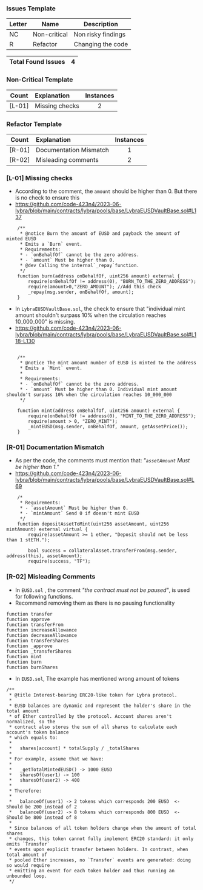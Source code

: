 ### Issues Template

|Letter |Name|Description|
|--|-------|-------|
| NC |  Non-critical | Non risky findings |
| R  | Refactor | Changing the code |

| Total Found Issues | 4 |
|:--:|:--:|

### Non-Critical Template

| Count | Explanation | Instances |
|:--:|:-------|:--:|
| [L-01] | Missing checks | 2 |

### Refactor Template

| Count | Explanation | Instances |
|:--:|:-------|:--:|
| [R-01] | Documentation Mismatch | 1 |
| [R-02] | Misleading comments | 2 |


### [L-01] Missing checks
- According to the comment, the `amount` should be higher than 0. But there is no check to ensure this
- https://github.com/code-423n4/2023-06-lybra/blob/main/contracts/lybra/pools/base/LybraEUSDVaultBase.sol#L137
```solidity
    /**
     * @notice Burn the amount of EUSD and payback the amount of minted EUSD
     * Emits a `Burn` event.
     * Requirements:
     * - `onBehalfOf` cannot be the zero address.
     * - `amount` Must be higher than 0.
     * @dev Calling the internal`_repay`function.
     */
    function burn(address onBehalfOf, uint256 amount) external {
        require(onBehalfOf != address(0), "BURN_TO_THE_ZERO_ADDRESS");
        require(amount>0,"ZERO_AMOUNT"); //Add this check
        _repay(msg.sender, onBehalfOf, amount);
    }
```
- In `LybraEUSDVaultBase.sol`, the check to ensure that "individual mint amount shouldn't surpass 10% when the circulation reaches 10_000_000" is missing.
- https://github.com/code-423n4/2023-06-lybra/blob/main/contracts/lybra/pools/base/LybraEUSDVaultBase.sol#L118-L130
```solidity

    /**
     * @notice The mint amount number of EUSD is minted to the address
     * Emits a `Mint` event.
     *
     * Requirements:
     * - `onBehalfOf` cannot be the zero address.
     * - `amount` Must be higher than 0. Individual mint amount shouldn't surpass 10% when the circulation reaches 10_000_000
     */
     
    function mint(address onBehalfOf, uint256 amount) external {
        require(onBehalfOf != address(0), "MINT_TO_THE_ZERO_ADDRESS");
        require(amount > 0, "ZERO_MINT");
        _mintEUSD(msg.sender, onBehalfOf, amount, getAssetPrice());
    }
```

### [R-01] Documentation Mismatch
- As per the code, the comments must mention that: *"`assetAmount` Must be higher than 1."*
- https://github.com/code-423n4/2023-06-lybra/blob/main/contracts/lybra/pools/base/LybraEUSDVaultBase.sol#L69
```solidity
	/*
     * Requirements:
     * - `assetAmount` Must be higher than 0.
     * - `mintAmount` Send 0 if doesn't mint EUSD
     */
    function depositAssetToMint(uint256 assetAmount, uint256 mintAmount) external virtual {
        require(assetAmount >= 1 ether, "Deposit should not be less than 1 stETH.");

        bool success = collateralAsset.transferFrom(msg.sender, address(this), assetAmount);
        require(success, "TF");
```


### [R-02] Misleading Comments
- In `EUSD.sol` , the comment *"the contract must not be paused"*, is used for following functions.
- Recommend removing them as there is no pausing functionality
```solidity
function transfer
function approve
function transferFrom
function increaseAllowance
function decreaseAllowance
function transferShares
function _approve
function _transferShares
function mint
function burn
function burnShares
```
- In `EUSD.sol`, The example has mentioned wrong amount of tokens
```solidity
/**
 * @title Interest-bearing ERC20-like token for Lybra protocol.
 *
 * EUSD balances are dynamic and represent the holder's share in the total amount
 * of Ether controlled by the protocol. Account shares aren't normalized, so the
 * contract also stores the sum of all shares to calculate each account's token balance
 * which equals to:
 *
 *   shares[account] * totalSupply / _totalShares
 *
 * For example, assume that we have:
 *
 *   _getTotalMintedEUSD() -> 1000 EUSD
 *   sharesOf(user1) -> 100
 *   sharesOf(user2) -> 400
 *
 * Therefore:
 *
 *   balanceOf(user1) -> 2 tokens which corresponds 200 EUSD  <- Should be 200 instead of 2
 *   balanceOf(user2) -> 8 tokens which corresponds 800 EUSD  <- Should be 800 instead of 8
 *
 * Since balances of all token holders change when the amount of total shares
 * changes, this token cannot fully implement ERC20 standard: it only emits `Transfer`
 * events upon explicit transfer between holders. In contrast, when total amount of
 * pooled Ether increases, no `Transfer` events are generated: doing so would require
 * emitting an event for each token holder and thus running an unbounded loop.
 */
```